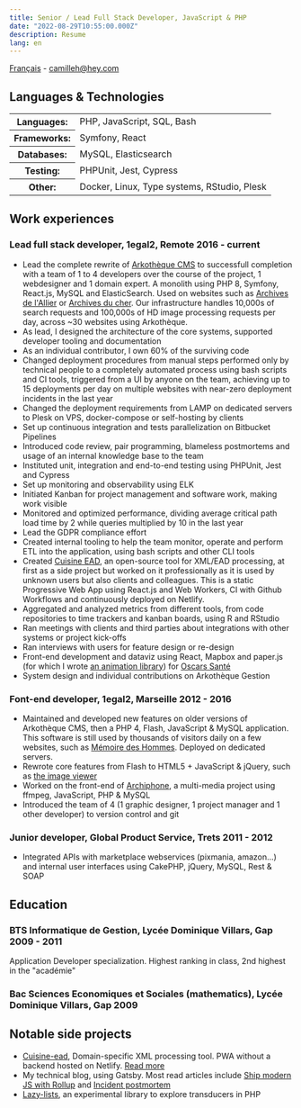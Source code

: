 ```yaml
---
title: Senior / Lead Full Stack Developer, JavaScript & PHP
date: "2022-08-29T10:55:00.000Z"
description: Resume
lang: en
---
```

[Français](/cv/) - camilleh@hey.com

## Languages & Technologies
<table class="resume-table">
    <tbody>
        <tr>
            <th scope="row">Languages:</th>
            <td>PHP, JavaScript, SQL, Bash</td>
        </tr>
        <tr>
            <th scope="row">Frameworks:</th>
            <td>Symfony, React</td>
        </tr>
        <tr>
            <th scope="row">Databases:</th>
            <td>MySQL, Elasticsearch</td>
        </tr>
        <tr>
            <th scope="row">Testing:</th>
            <td>PHPUnit, Jest, Cypress</td>
        </tr>
        <tr>
            <th scope="row">Other:</th>
            <td>Docker, Linux, Type systems, RStudio, Plesk</td>
        </tr>
    </tbody>
</table>	

## Work experiences

<h3 class="resume-heading">
    <span>Lead full stack developer, 1egal2, Remote</span>
    <span> 2016 - current</span>
</h3>

* Lead the complete rewrite of [Arkothèque CMS](https://arkotheque.fr) to successfull completion with a team of 1 to 4 developers over the course of the project, 1 webdesigner and 1 domain expert. A monolith using PHP 8, Symfony, React.js, MySQL and ElasticSearch. Used on websites such as [Archives de l'Allier](https://archives.allier.fr) or [Archives du cher](https://archives18.fr/). Our infrastructure handles 10,000s of search requests and 100,000s of HD image processing requests per day, across ~30 websites using Arkothèque.
* As lead, I designed the architecture of the core systems, supported developer tooling and documentation
* As an individual contributor, I own 60% of the surviving code
* Changed deployment procedures from manual steps performed only by technical people to a completely automated process using bash scripts and CI tools, triggered from a UI by anyone on the team, achieving up to 15 deployments per day on multiple websites with near-zero deployment incidents in the last year
* Changed the deployment requirements from LAMP on dedicated servers to Plesk on VPS, docker-compose or self-hosting by clients
* Set up continuous integration and tests parallelization on Bitbucket Pipelines
* Introduced code review, pair programming, blameless postmortems and usage of an internal knowledge base to the team
* Instituted unit, integration and end-to-end testing using PHPUnit, Jest and Cypress
* Set up monitoring and observability using ELK
* Initiated Kanban for project management and software work, making work visible
* Monitored and optimized performance, dividing average critical path load time by 2 while queries multiplied by 10 in the last year
* Lead the GDPR compliance effort
* Created internal tooling to help the team monitor, operate and perform ETL into the application, using bash scripts and other CLI tools
* Created [Cuisine EAD](https://cuisine-ead.netlify.app), an open-source tool for XML/EAD processing, at first as a side project but worked on it professionally as it is used by unknown users but also clients and colleagues. This is a static Progressive Web App using React.js and Web Workers, CI with Github Workflows and continuously deployed on Netlify.
* Aggregated and analyzed metrics from different tools, from code repositories to time trackers and kanban boards, using R and RStudio
* Ran meetings with clients and third parties about integrations with other systems or project kick-offs
* Ran interviews with users for feature design or re-design
* Front-end development and dataviz using React, Mapbox and paper.js (for which I wrote [an animation library](https://github.com/camille-hdl/animatePaper.js)) for [Oscars Santé](https://www.oscarsante.org/)
* System design and individual contributions on Arkothèque Gestion

<h3 class="resume-heading">
    <span>Font-end developer, 1egal2, Marseille</span>
    <span>2012 - 2016</span>
</h3>

* Maintained and developed new features on older versions of Arkothèque CMS, then a PHP 4, Flash, JavaScript & MySQL application. This software is still used by thousands of visitors daily on a few websites, such as [Mémoire des Hommes](https://www.memoiredeshommes.sga.defense.gouv.fr/). Deployed on dedicated servers.
* Rewrote core features from Flash to HTML5 + JavaScript & jQuery, such as [the image viewer](https://www.memoiredeshommes.sga.defense.gouv.fr/fr/ark:/40699/m00523ac7d3d2856/5242c6eab9ed9)
* Worked on the front-end of [Archiphone](https://www.1egal2.com/a/525/archiphone/), a multi-media project using ffmpeg, JavaScript, PHP & MySQL
* Introduced the team of 4 (1 graphic designer, 1 project manager and 1 other developer) to version control and git


<h3 class="resume-heading">
    <span>Junior developer, Global Product Service, Trets</span>
    <span>2011 - 2012</span>
</h3>

* Integrated APIs with marketplace webservices (pixmania, amazon...) and internal user interfaces using CakePHP, jQuery, MySQL, Rest & SOAP

## Education


<h3 class="resume-heading">
    <span>BTS Informatique de Gestion, Lycée Dominique Villars, Gap</span>
    <span>2009 - 2011</span>
</h3>

Application Developer specialization. Highest ranking in class, 2nd highest in the "académie"

<h3 class="resume-heading">
    <span>Bac Sciences Economiques et Sociales (mathematics), Lycée Dominique Villars, Gap</span>
    <span>2009</span>
</h3>

## Notable side projects

* [Cuisine-ead](https://github.com/camille-hdl/cuisine-ead), Domain-specific XML processing tool. PWA without a backend hosted on Netlify. [Read more](/cuisine-ead)
* My technical blog, using Gatsby. Most read articles include [Ship modern JS with Rollup](/ship-modern-javascript-rollup/) and [Incident postmortem](/incident-postmortem/)
* [Lazy-lists](https://libraries.io/packagist/camille-hdl%2Flazy-lists), an experimental library to explore transducers in PHP
